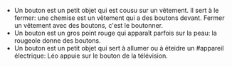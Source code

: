 - Un bouton est un petit objet qui est cousu sur un vêtement. Il sert à le fermer: une chemise est un vêtement qui a des boutons devant. Fermer un vêtement avec des boutons, c'est le boutonner.
- Un bouton est un gros point rouge qui apparaît parfois sur la peau: la rougeole donne des boutons.
- Un bouton est un petit objet qui sert à allumer ou à éteidre un #appareil électrique: Léo appuie sur le bouton de la télévision.